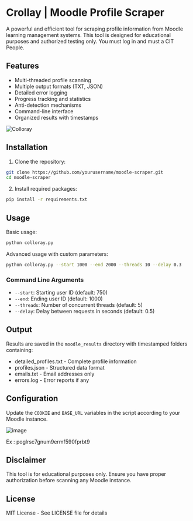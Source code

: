 # Crollay | Moodle Profile Scraper

A powerful and efficient tool for scraping profile information from Moodle learning management systems. This tool is designed for educational purposes and authorized testing only.
You must log in and must a CIT People.

## Features

- Multi-threaded profile scanning
- Multiple output formats (TXT, JSON)
- Detailed error logging
- Progress tracking and statistics
- Anti-detection mechanisms
- Command-line interface
- Organized results with timestamps

![Colloray](https://github.com/user-attachments/assets/d982a53e-8678-4c3b-b8a4-eefb3b15df57)


## Installation



1. Clone the repository:
```bash
git clone https://github.com/yourusername/moodle-scraper.git
cd moodle-scraper
```

2. Install required packages:
```bash
pip install -r requirements.txt
```

## Usage

Basic usage:
```bash
python colloray.py
```

Advanced usage with custom parameters:
```bash
python colloray.py --start 1000 --end 2000 --threads 10 --delay 0.3
```

### Command Line Arguments

- `--start`: Starting user ID (default: 750)
- `--end`: Ending user ID (default: 1000)
- `--threads`: Number of concurrent threads (default: 5)
- `--delay`: Delay between requests in seconds (default: 0.5)

## Output

Results are saved in the `moodle_results` directory with timestamped folders containing:
- detailed_profiles.txt - Complete profile information
- profiles.json - Structured data format
- emails.txt - Email addresses only
- errors.log - Error reports if any

## Configuration

Update the `COOKIE` and `BASE_URL` variables in the script according to your Moodle instance.

![image](https://github.com/user-attachments/assets/16f406eb-c65f-4141-ab36-02a7d512c6be)

Ex : poglrsc7gnum9ermf590fprbt9


## Disclaimer

This tool is for educational purposes only. Ensure you have proper authorization before scanning any Moodle instance.

## License

MIT License - See LICENSE file for details
